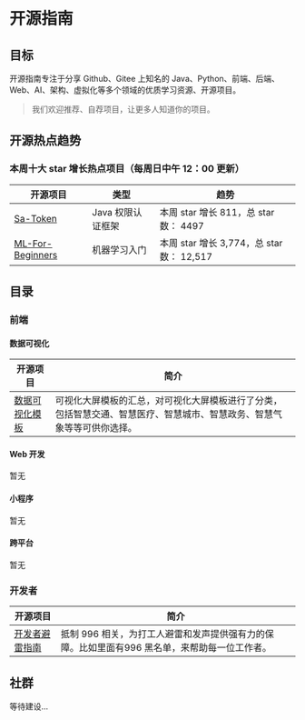 # 开源指南
## 目标
开源指南专注于分享 Github、Gitee 上知名的 Java、Python、前端、后端、Web、AI、架构、虚拟化等多个领域的优质学习资源、开源项目。
>我们欢迎推荐、自荐项目，让更多人知道你的项目。
## 开源热点趋势
### 本周十大 star 增长热点项目（每周日中午 12：00 更新）
|  开源项目   | 类型 |趋势  |
|  ----  | ----  |----  |
| [Sa-Token](https://github.com/dromara/Sa-Token)  | Java 权限认证框架 | 本周 star 增长 811，总 star 数： 4497 |
| [ML-For-Beginners](https://github.com/microsoft/ML-For-Beginners)  | 机器学习入门 | 本周 star 增长 3,774，总 star 数： 12,517 |
## 目录
### 前端
#### 数据可视化
|  开源项目   | 简介  |
|  ----  | ----  |
| [数据可视化模板](https://gitee.com/lvyeyou/DaShuJuZhiDaPingZhanShi)  | 可视化大屏模板的汇总，对可视化大屏模板进行了分类，包括智慧交通、智慧医疗、智慧城市、智慧政务、智慧气象等等可供你选择。 |
#### Web 开发
暂无
#### 小程序
暂无
#### 跨平台
暂无
### 开发者
|  开源项目   | 简介  |
|  ----  | ----  |
| [开发者避雷指南](https://github.com/996icu/996.ICU)  | 抵制 996 相关，为打工人避雷和发声提供强有力的保障。比如里面有996 黑名单，来帮助每一位工作者。 |


## 社群
等待建设...

